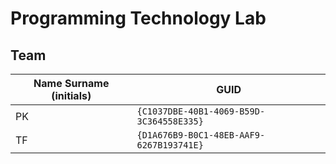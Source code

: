 # Programming Technology Lab

## Team

| Name Surname (initials) | GUID                                     |
| ----------------------- | ---------------------------------------- |
|           PK            | `{C1037DBE-40B1-4069-B59D-3C364558E335}` |
|           TF            | `{D1A676B9-B0C1-48EB-AAF9-6267B193741E}` |